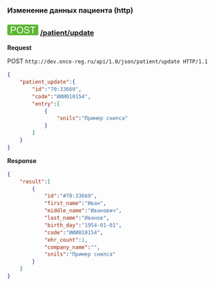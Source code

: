 ### Изменение данных пациента (http)

### ![POST](../../../../img/post.png) [/patient/update](../index.md)

**Request**

POST `http://dev.onco-reg.ru/api/1.0/json/patient/update HTTP/1.1`

```json
{
    "patient_update":{
        "id":"70:33669",
        "code":"ИИИ010154",
        "entry":[
            {
                "snils":"Пример снилса"
            }
        ]
    }
}
```

**Response**
```json
{
    "result":[
        {
            "id":"#70:33669",
            "first_name":"Иван",
            "middle_name":"Иванович",
            "last_name":"Иванов",
            "birth_day":"1954-01-01",
            "code":"ИИИ010154",
            "ehr_count":1,
            "company_name":"",
            "snils":"Пример снилса"
        }
    ]
}
```

